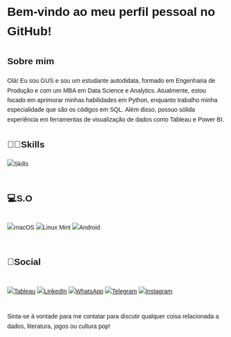 <div class="markdown-body" style="font-family: Arial, sans-serif; line-height: 1.6;">

  <h1>Bem-vindo ao meu perfil pessoal no GitHub!</h1>

  <h2>Sobre mim</h2>
  <p>Olá! Eu sou GUS e sou um estudante autodidata, formado em Engenharia de Produção e com um MBA em Data Science e Analytics. Atualmente, estou focado em aprimorar minhas habilidades em Python, enquanto trabalho minha especialidade que são os códigos em SQL. Além disso, possuo sólida experiência em ferramentas de visualização de dados como Tableau e Power BI.</p>

  <h2>🐱‍👤Skills</h2>
  <div>
    <img src="https://skillicons.dev/icons?i=gcp,python,git&perline=3" alt="Skills">
  </div><br>

  <h2>💻S.O</h2>
  <div style="display: inline_block"> <br>
    <img src="https://img.shields.io/badge/mac%20os-000000?style=for-the-badge&logo=apple&logoColor=white" alt="macOS">
    <img src="https://img.shields.io/badge/Linux_Mint-87CF3E?style=for-the-badge&logo=linux-mint&logoColor=white" alt="Linux Mint">
    <img src="https://img.shields.io/badge/Android-3DDC84?style=for-the-badge&logo=android&logoColor=white" alt="Android">
  </div> <br>

  <h2>📱Social</h2>
  <div style="display: inline_block"> <br>
    <a href="https://public.tableau.com/app/profile/gustavo.santos.jos."><img src="https://img.shields.io/badge/Tableau-E97627?style=for-the-badge&logo=Tableau&logoColor=white" alt="Tableau"></a>
    <a href="https://www.linkedin.com/in/gusdata"><img src="https://img.shields.io/badge/LinkedIn-0077B5?style=for-the-badge&logo=linkedin&logoColor=white" alt="LinkedIn"></a>
    <a href="https://api.whatsapp.com/send?phone=5511970190176"><img src="https://img.shields.io/badge/WhatsApp-25D366?style=for-the-badge&logo=whatsapp&logoColor=white" alt="WhatsApp"></a>
    <a href="https://t.me/FiodorDostoievski"><img src="https://img.shields.io/badge/Telegram-2CA5E0?style=for-the-badge&logo=telegram&logoColor=white" alt="Telegram"></a>
    <a href="https://www.instagram.com/gus.net.br/"><img src="https://img.shields.io/badge/Instagram-E4405F?style=for-the-badge&logo=instagram&logoColor=white" alt="Instagram"></a>
  </div> <br>

  <p>Sinta-se à vontade para me contatar para discutir qualquer coisa relacionada a dados, literatura, jogos ou cultura pop!</p>

</div>
